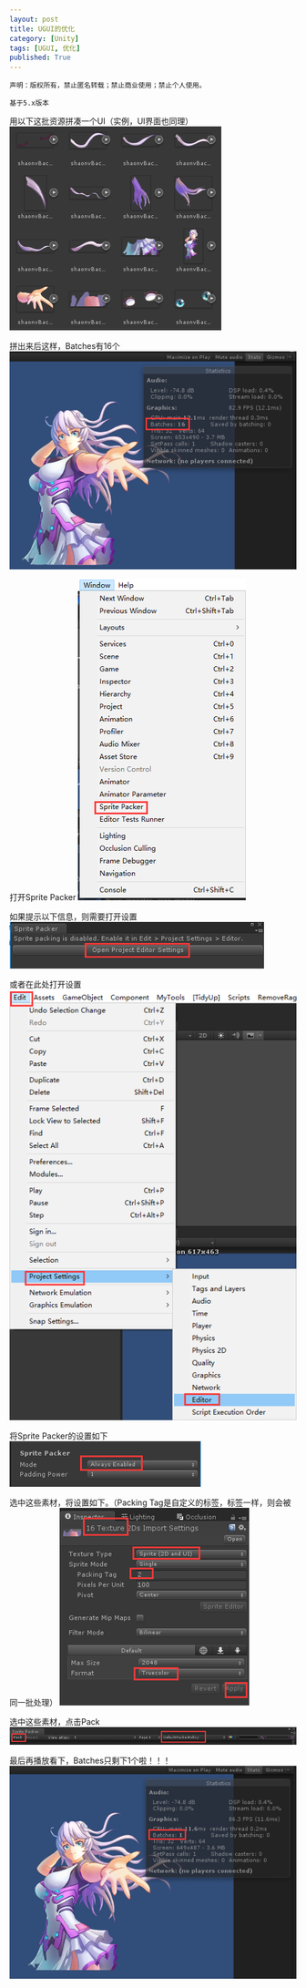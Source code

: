 ```yaml
---
layout: post
title: UGUI的优化
category: [Unity]
tags: [UGUI, 优化]
published: True
---
```



`声明：版权所有，禁止匿名转载；禁止商业使用；禁止个人使用。`


`基于5.x版本`
 
用以下这批资源拼凑一个UI（实例，UI界面也同理）
<left><img src="/public/img/UGUI的优化/01.png"></left>
<p></p>
拼出来后这样，Batches有16个
<left><img src="/public/img/UGUI的优化/02.png"></left>
<p></p>
打开Sprite Packer
<left><img src="/public/img/UGUI的优化/03.png"></left>
<p></p>
如果提示以下信息，则需要打开设置
<left><img src="/public/img/UGUI的优化/04.png"></left>
<p></p>
或者在此处打开设置
<left><img src="/public/img/UGUI的优化/05.png"></left>
<p></p>
将Sprite Packer的设置如下
<left><img src="/public/img/UGUI的优化/06.png"></left>
<p></p>
选中这些素材，将设置如下。（Packing Tag是自定义的标签，标签一样，则会被同一批处理）
<left><img src="/public/img/UGUI的优化/07.png"></left>
<p></p>
选中这些素材，点击Pack
<left><img src="/public/img/UGUI的优化/08.png"></left>
<p></p>
最后再播放看下，Batches只剩下1个啦！！！
<left><img src="/public/img/UGUI的优化/09.png"></left>
